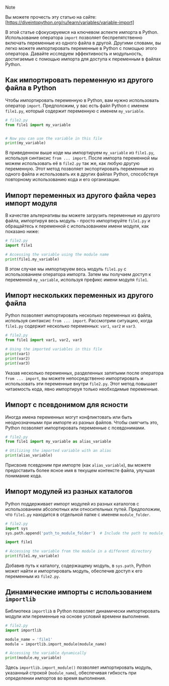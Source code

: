 > [!NOTE]
> Вы можете прочесть эту статью на сайте: [https://diveintopython.org/ru/learn/variables/variable-import]

В этой статье сфокусируемся на ключевом аспекте импорта в Python. Использование  оператора `import` позволяет  беспрепятственно включать переменные из одного файла в другой. Другими словами, вы легко можете импортировать переменные в Python с помощью этого оператора.  Давайте исследуем эффективность и модульность, достигаемые с помощью импорта для доступа к переменным в файлах Python.

## Как импортировать переменную из другого файла в Python

Чтобы импортировать переменную в Python, вам нужно использовать оператор `import`. Предположим, у вас есть файл Python с именем `file1.py`, который содержит переменную с именем `my_variable`.

```python
# file2.py
from file1 import my_variable


# Now you can use the variable in this file
print(my_variable)
```

В приведенном выше коде мы импортируем `my_variable` из `file1.py`, используя синтаксис `from ... import`. После импорта переменной мы можем использовать её в `file2.py` так же, как любую другую переменную. Этот метод позволяет экспортировать переменные из одного файла и использовать их в других файлах Python, способствуя повторному использованию кода и его организации.

## Импорт переменных из другого файла через импорт модуля

В качестве альтернативы вы можете загрузить переменные из другого файла, импортируя весь модуль - просто импортируйте `file1.py` и обращайтесь к переменной с использованием имени модуля, как показано ниже:

```python
# file2.py
import file1

# Accessing the variable using the module name
print(file1.my_variable)
```

В этом случае мы импортируем весь модуль `file1.py` с использованием оператора импорта. Затем мы получаем доступ к переменной `my_variable`, используя префикс имени модуля `file1`.

## Импорт нескольких переменных из другого файла

Python позволяет импортировать несколько переменных из файла, используя синтаксис `from ... import`. Рассмотрим ситуацию, когда `file1.py` содержит несколько переменных: `var1`, `var2` и `var3`.

```python
# file2.py
from file1 import var1, var2, var3

# Using the imported variables in this file
print(var1)
print(var2)
print(var3)
```

Указав несколько переменных, разделенных запятыми после оператора `from ... import`, вы можете непосредственно импортировать и использовать эти переменные внутри `file2.py`. Этот метод повышает читаемость кода, явно импортируя только необходимые переменные.

## Импорт с псевдонимом для ясности

Иногда имена переменных могут конфликтовать или быть неоднозначными при импорте из разных файлов. Чтобы смягчить это, Python позволяет импортировать переменные с псевдонимами.

```python
# file2.py
from file1 import my_variable as alias_variable

# Utilizing the imported variable with an alias
print(alias_variable)
```

Присвоив псевдоним при импорте (как `alias_variable`), вы можете предоставить более ясное имя в текущем контексте файла, улучшая понимание кода.

## Импорт модулей из разных каталогов

Python поддерживает импорт модулей из разных каталогов с использованием абсолютных или относительных путей. Предположим, что `file1.py` находится в отдельной папке с именем `module_folder`.

```python
# file2.py
import sys
sys.path.append('path_to_module_folder')  # Include the path to module_folder

import file1

# Accessing the variable from the module in a different directory
print(file1.my_variable)
```

Добавив путь к каталогу, содержащему модуль, в `sys.path`, Python может найти и импортировать модуль, обеспечив доступ к его переменным из `file2.py`.

## Динамические импорты с использованием `importlib`

Библиотека `importlib` в Python позволяет динамически импортировать модули или переменные на основе условий времени выполнения.

```python
# file2.py
import importlib

module_name = 'file1'
module = importlib.import_module(module_name)

# Accessing the variable dynamically
print(module.my_variable)
```

Здесь `importlib.import_module()` позволяет импортировать модуль, указанный строкой (`module_name`), обеспечивая гибкость при определении импортов во время выполнения.


